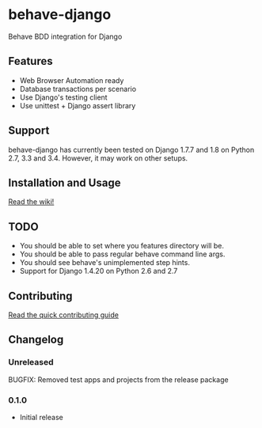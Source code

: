 # behave-django
Behave BDD integration for Django

## Features
* Web Browser Automation ready
* Database transactions per scenario
* Use Django's testing client
* Use unittest + Django assert library

## Support
behave-django has currently been tested on Django 1.7.7 and 1.8 on Python 2.7, 3.3 and 3.4. However, it may work on other setups.

## Installation and Usage
[Read the wiki!](https://github.com/mixxorz/behave-django/wiki)

## TODO
* You should be able to set where you features directory will be.
* You should be able to pass regular behave command line args.
* You should see behave's unimplemented step hints.
* Support for Django 1.4.20 on Python 2.6 and 2.7

## Contributing
[Read the quick contributing guide](CONTRIBUTING.md)

## Changelog
### Unreleased
BUGFIX: Removed test apps and projects from the release package

### 0.1.0
* Initial release
